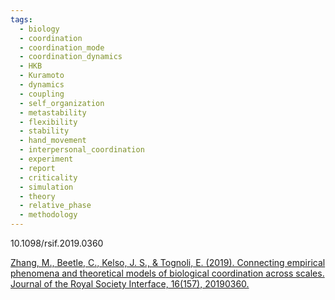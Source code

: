 ```yaml
---
tags:
  - biology
  - coordination
  - coordination_mode
  - coordination_dynamics
  - HKB
  - Kuramoto
  - dynamics
  - coupling
  - self_organization
  - metastability
  - flexibility
  - stability
  - hand_movement
  - interpersonal_coordination
  - experiment
  - report
  - criticality
  - simulation
  - theory
  - relative_phase
  - methodology
---
```

10.1098/rsif.2019.0360

[Zhang, M., Beetle, C., Kelso, J. S., & Tognoli, E. (2019). Connecting empirical phenomena and theoretical models of biological coordination across scales. Journal of the Royal Society Interface, 16(157), 20190360.](https://royalsocietypublishing.org/doi/pdf/10.1098/rsif.2019.0360)